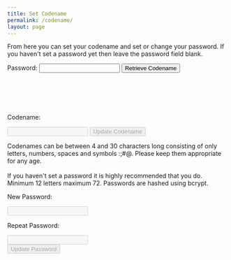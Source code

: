 ```yaml
---
title: Set Codename
permalink: /codename/
layout: page
---
```


From here you can set your codename and set or change your password.  If you haven't set a password yet then leave the password field blank.

Password: <input type="password" id="existingpw" name="existingpw">
<button id="getCodename">Retrieve Codename</button>
<p id="retrievestatus"> </p> <br/>

<br><br>

<p id="codenametext" >Codename: </p><input type="text" id="codenamebox" name="codenamebox" disabled=true> <button id="setCodename" disabled=true>Update Codename</button>
<p id="setcodenamestatus" > </p>
Codenames can be between 4 and 30 characters long consisting of only letters, numbers, spaces and symbols :;#@.  Please keep them appropriate for any age.<br><br>
If you haven't set a password it is highly recommended that you do.  Minimum 12 letters maximum 72.  Passwords are hashed using bcrypt.
<p>New Password:</p><input type="password" id="newpw1" name="newpw1" disabled=true><br>
<p>Repeat Password:</p><input type="password" id="newpw2" name="newpw2" disabled=true><br>
<button id="setPassword" disabled=true>Update Password</button>
<p id="setpwstatus"> </p><br><br>

<input type="hidden" id="salt" value="" />
<input type="hidden" id="hash" value="" />
<input type="hidden" id="newhash" value="" />

<script src="https://unpkg.com/mqtt/dist/mqtt.min.js"></script>
<script src="/assets/js/bcrypt.min.js"></script>

<script>
  const searchParams = new URLSearchParams(window.location.search);
  if (!searchParams.has("token_id")) {
    document.getElementById("codenametext").innerHTML="No token ID";
    tokenId="00000000000000000000";
  } else {
    var tokenId=searchParams.get("token_id");
  }
  var clientId="web_" + Math.random().toString(16).substr(2, 8);
  host="wss://scores.gen.polyb.io:8002/mqtt";
  options = {
    keepalive: 60,
    clientId: clientId,
    protocolId: "MQTT",
    protocolVersion: 4,
    clean: true,
    reconnectPeriod: 1000,
    connectTimeout: 30 * 1000
  };
  var mqttclient=mqtt.connect(host,options);
  mqttclient.on("error",(err) => {
    mqttclient.end();
    return;
  });
  mqttclient.on("connect", () => {
    mqttclient.subscribe(`/app/to/${clientId}/name`, {qos: 0});
    mqttclient.subscribe(`/app/to/${clientId}/newname`, {qos: 0});
    mqttclient.subscribe(`/app/to/${clientId}/salt`, {qos: 0});
    mqttclient.subscribe(`/app/to/${clientId}/passwordchanged`, {qos: 0});
    mqttclient.subscribe(`/app/to/${clientId}/error`, {qos: 0});
    mqttclient.publish(`/app/from/${clientId}/saltquery`,`${tokenId}`, {qos: 0, retain: false});
    return;
  });
  mqttclient.on("message", (topic, message, packet) => {
    console.log(`message topic: ${topic}`);
    console.log(`message content: ${message}`);
    topicsalt=`/app/to/${clientId}/salt`;
    topicname=`/app/to/${clientId}/name`;
    topicnewname=`/app/to/${clientId}/newname`;
    topicpasswordchanged=`/app/to/${clientId}/passwordchanged`;
    topicerror=`/app/to/${clientId}/error`;
    if (topic == topicsalt) {
      document.getElementById("salt").value=message;
    }
    if (topic == topicname) {
      console.log("Running mqtt name received");
      console.log(`topic: ${topic}  matched: ${topicname}`);
      document.getElementById("retrievestatus").innerHTML="Completed.";
      document.getElementById("codenamebox").value=message;
      document.getElementById("codenamebox").disabled=false;
      document.getElementById("existingpw").disabled=true;
      document.getElementById("existingpw").value="";
      document.getElementById("getCodename").disabled=true;
      document.getElementById("setCodename").disabled=false;
      document.getElementById("setPassword").disabled=false;
      document.getElementById("newpw1").disabled=false;
      document.getElementById("newpw2").disabled=false;
    }
    if (topic == topicnewname) {
      console.log("Running mqtt newname received");
      console.log(`topic: ${topic}  matched: ${topicnewname}`);
      document.getElementById("setcodenamestatus").innerHTML="Updated.";
    }
    if (topic == topicpasswordchanged) {
      console.log("Running mqtt passwordchanged received");
      console.log(`topic: ${topic}  matched: ${topicpasswordchanged}`);
      document.getElementById("setpwstatus").innerHTML="Updated.";
      document.getElementById("newpw1").value="";
      document.getElementById("newpw2").value="";
      document.getElementById("hash").value=document.getElementById("newhash").value
    }
    if (topic == topicerror) {
      console.log("Running mqtt error received");
      console.log(`topic: ${topic}  matched: ${topicerror}`);
      document.getElementById("retrievestatus").innerHTML=message;
    }
    return;
  });

  
getCodename.addEventListener("click", async () => {
  password=document.getElementById("existingpw").value;
  if (password) {
    if (password.length<12) {
      document.getElementById("retrievestatus").innerHTML="Password invalid";
      return;
    }
    if (password.length>72) {
      document.getElementById("retrievestatus").innerHTML="Password invalid";
      return;
    }    
  } else {
    password="PolyGenNewUser";
  }
  let bcrypt = dcodeIO.bcrypt;
  document.getElementById("retrievestatus").innerHTML="Hashing...";
  salt=document.getElementById("salt").value;
  hash=bcrypt.hashSync(password, salt);
  document.getElementById("hash").value=hash;
  password="";
  document.getElementById("retrievestatus").innerHTML="Checking...";
  mqttclient.publish(`/app/from/${clientId}/namequery`,`${tokenId},${hash}`, {qos: 0, retain: false});
  return;
});

setCodename.addEventListener("click", async () => {
  newCodename=document.getElementById("codenamebox").value;
  if (newCodename) {
    if (newCodename.length<4) {
      document.getElementById("setcodenamestatus").innerHTML="Invalid codename. Must be at least 4 characters long.";
      return;
    }
    if (newCodename.length>30) {
      document.getElementById("setcodenamestatus").innerHTML="Invalid codename. Must be no longer than 30 characters long.";
      return;
    }
  } else {
    document.getElementById("setcodenamestatus").innerHTML="Invalid codename. Must be at least 4 characters long.";
    return;
  }
    
  let regex = /[A-Za-z0-9 #:;()@]+$/i;
  if (!regex.test(newCodename)) {
    document.getElementById("setcodenamestatus").innerHTML="Invalid codename. Only numbers, letters, spaces and symbols #:;()@ are accepted.";
    return;
  }
  hash=document.getElementById("hash").value;
  mqttclient.publish(`/app/from/${clientId}/nameset`,`${tokenId},${hash},${newCodename}`, {qos: 0, retain: false});
  document.getElementById("setcodenamestatus").innerHTML="Updating...";
  return;
});

setPassword.addEventListener("click", async () => {
  password=document.getElementById("newpw1").value;
  if (password.length>0) {
    if (password.length<12) {
      document.getElementById("setpwstatus").innerHTML="Password too short.";
      return;
    }
    if (password.length>72) {
      document.getElementById("retrievestatus").innerHTML="Password too long.";
      return;
    }    
  } else {
    document.getElementById("setpwstatus").innerHTML="Password too short.";
    return;
  }
  if (password!=document.getElementById("newpw2").value) {
    document.getElementById("setpwstatus").innerHTML="Passwords do not match.";
    return;
  }
  document.getElementById("setpwstatus").innerHTML="Hashing...";
  let bcrypt = dcodeIO.bcrypt;
  let newsalt = bcrypt.genSaltSync(12);
  newhash = bcrypt.hashSync(password, newsalt); 
  document.getElementById("newhash").value=newhash;
  hash=document.getElementById("hash").value;
  password="";
  document.getElementById("setpwstatus").innerHTML="Updating...";
  mqttclient.publish(`/app/from/${clientId}/passwordset`,`${tokenId},${hash},${newhash}`, {qos: 0, retain: false});
  return;
});
  
codenamebox.addEventListener("focus", async () => {
  document.getElementById("setcodenamestatus").innerHTML=" ";
});
newpw1.addEventListener("focus", async () => {
  document.getElementById("setpwstatus").innerHTML=" ";
});
newpw2.addEventListener("focus", async () => {
  document.getElementById("setpwstatus").innerHTML=" ";
});
  
</script>
